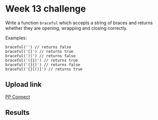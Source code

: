 # Week 13 challenge

Write a function `braceful` which accepts a string of braces and returns whether they are opening, wrapping and closing correctly.


Examples:
```
braceful('') // returns false
braceful('[]') // returns true
braceful(')(') // returns false
braceful('({})') // returns true
braceful('(}{)') // returns false
braceful('{}[()]') // returns true
```


## Upload link

[PP Connect](https://connect.passionatepeople.io/code-challenge-submission)

## Results

